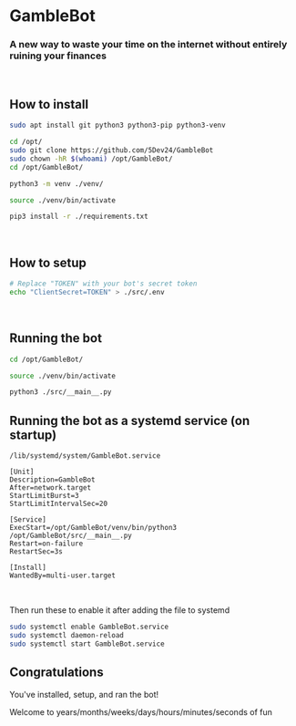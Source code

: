 # GambleBot

### A new way to waste your time on the internet without entirely ruining your finances

<br>

## How to install

```bash
sudo apt install git python3 python3-pip python3-venv

cd /opt/
sudo git clone https://github.com/5Dev24/GambleBot
sudo chown -hR $(whoami) /opt/GambleBot/
cd /opt/GambleBot/

python3 -m venv ./venv/

source ./venv/bin/activate

pip3 install -r ./requirements.txt
```

<br>

## How to setup

```bash
# Replace "TOKEN" with your bot's secret token
echo "ClientSecret=TOKEN" > ./src/.env
```

<br>

## Running the bot

```bash
cd /opt/GambleBot/

source ./venv/bin/activate

python3 ./src/__main__.py
```

## Running the bot as a systemd service (on startup)

`/lib/systemd/system/GambleBot.service`
```
[Unit]
Description=GambleBot
After=network.target
StartLimitBurst=3
StartLimitIntervalSec=20

[Service]
ExecStart=/opt/GambleBot/venv/bin/python3 /opt/GambleBot/src/__main__.py
Restart=on-failure
RestartSec=3s

[Install]
WantedBy=multi-user.target
```

<br>

Then run these to enable it after adding the file to systemd
```bash
sudo systemctl enable GambleBot.service
sudo systemctl daemon-reload
sudo systemctl start GambleBot.service
```

## Congratulations

You've installed, setup, and ran the bot!

Welcome to years/months/weeks/days/hours/minutes/seconds of fun